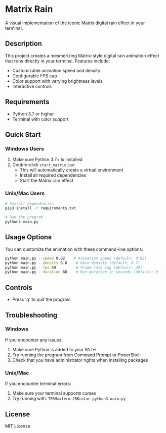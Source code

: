 # Matrix Rain

A visual implementation of the iconic Matrix digital rain effect in your terminal.

## Description
This project creates a mesmerizing Matrix-style digital rain animation effect that runs directly in your terminal. Features include:
- Customizable animation speed and density
- Configurable FPS cap
- Color support with varying brightness levels
- Interactive controls

## Requirements
- Python 3.7 or higher
- Terminal with color support

## Quick Start

### Windows Users
1. Make sure Python 3.7+ is installed
2. Double-click `start_matrix.bat`
   - This will automatically create a virtual environment
   - Install all required dependencies
   - Start the Matrix rain effect

### Unix/Mac Users
```bash
# Install dependencies
pip3 install -r requirements.txt

# Run the program
python3 main.py
```

## Usage Options
You can customize the animation with these command-line options:

```bash
python main.py --speed 0.02    # Animation speed (default: 0.03)
python main.py --density 0.8    # Rain density (default: 0.7)
python main.py --fps 60         # Frame rate cap (default: 30)
python main.py --duration 60    # Run duration in seconds (default: 0 for infinite)
```

## Controls
- Press 'q' to quit the program

## Troubleshooting

### Windows
If you encounter any issues:
1. Make sure Python is added to your PATH
2. Try running the program from Command Prompt or PowerShell
3. Check that you have administrator rights when installing packages

### Unix/Mac
If you encounter terminal errors:
1. Make sure your terminal supports curses
2. Try running with: `TERM=xterm-256color python3 main.py`

## License
MIT License
